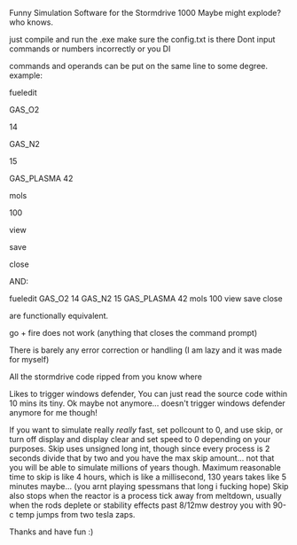 Funny Simulation Software for the Stormdrive 1000
Maybe might explode?
who knows.

just compile and run the .exe make sure the config.txt is there
Dont input commands or numbers incorrectly or you DI

commands and operands can be put on the same line to some degree.
example:

fueledit

GAS_O2

14

GAS_N2

15

GAS_PLASMA 42

mols

100

view

save

close



AND:



fueledit GAS_O2 14 GAS_N2 15 GAS_PLASMA 42 mols 100 view save close

are functionally equivalent.

go + fire does not work (anything that closes the command prompt)

There is barely any error correction or handling (I am lazy and it was made for myself)


All the stormdrive code ripped from you know where


Likes to trigger windows defender, You can just read the source code within 10 mins its tiny.
Ok maybe not anymore... doesn't trigger windows defender anymore for me though!


If you want to simulate really *really* fast, set pollcount to 0, and use skip, or turn off display and display clear and set speed to 0 depending on your purposes. Skip uses unsigned long int, though since every process is 2 seconds divide that by two and you have the max skip amount... not that you will be able to simulate millions of years though. Maximum reasonable time to skip is like 4 hours, which is like a millisecond, 130 years takes like 5 minutes maybe... (you arnt playing spessmans that long i fucking hope)
Skip also stops when the reactor is a process tick away from meltdown, usually when the rods deplete or stability effects past 8/12mw destroy you with 90-c temp jumps from two tesla zaps.

Thanks and have fun :)
